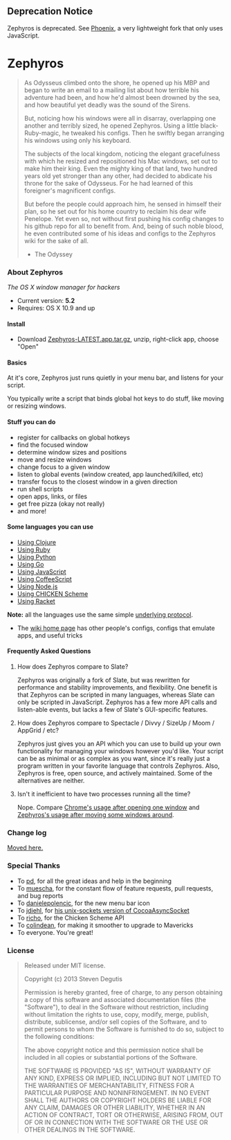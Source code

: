 ## Deprecation Notice

Zephyros is deprecated. See [Phoenix](https://github.com/sdegutis/phoenix), a very lightweight fork that only uses JavaScript.

# Zephyros

> As Odysseus climbed onto the shore, he opened up his MBP and began to write an email to a mailing list about how terrible his adventure had been, and how he'd almost been drowned by the sea, and how beautiful yet deadly was the sound of the Sirens.
>
> But, noticing how his windows were all in disarray, overlapping one another and terribly sized, he opened Zephyros. Using a little black-Ruby-magic, he tweaked his configs. Then he swiftly began arranging his windows using only his keyboard.
>
> The subjects of the local kingdom, noticing the elegant gracefulness with which he resized and repositioned his Mac windows, set out to make him their king. Even the mighty king of that land, two hundred years old yet stronger than any other, had decided to abdicate his throne for the sake of Odysseus. For he had learned of this foreigner's magnificent configs.
>
> But before the people could approach him, he sensed in himself their plan, so he set out for his home country to reclaim his dear wife Penelope. Yet even so, not without first pushing his config changes to his github repo for all to benefit from. And, being of such noble blood, he even contributed some of his ideas and configs to the Zephyros wiki for the sake of all.
> - The Odyssey

### About Zephyros

*The OS X window manager for hackers*

* Current version: **5.2**
* Requires: OS X 10.9 and up

#### Install

* Download [Zephyros-LATEST.app.tar.gz](https://raw.github.com/sdegutis/zephyros/master/Builds/Zephyros-LATEST.app.tar.gz), unzip, right-click app, choose "Open"

#### Basics

At it's core, Zephyros just runs quietly in your menu bar, and listens for your script.

You typically write a script that binds global hot keys to do stuff, like moving or resizing windows.

#### Stuff you can do

- register for callbacks on global hotkeys
- find the focused window
- determine window sizes and positions
- move and resize windows
- change focus to a given window
- listen to global events (window created, app launched/killed, etc)
- transfer focus to the closest window in a given direction
- run shell scripts
- open apps, links, or files
- get free pizza (okay not really)
- and more!

#### Some languages you can use

- [Using Clojure](Docs/Clojure.md)
- [Using Ruby](Docs/Ruby.md)
- [Using Python](Docs/Python.md)
- [Using Go](Docs/Go.md)
- [Using JavaScript](Docs/JavaScript.md)
- [Using CoffeeScript](Docs/CoffeeScript.md)
- [Using Node.js](https://github.com/danielepolencic/node-zephyros)
- [Using CHICKEN Scheme](Docs/Scheme.md)
- [Using Racket](Docs/Racket.md)

**Note:** all the languages use the same simple [underlying protocol](Docs/Protocol.md).

* The [wiki home page](https://github.com/sdegutis/zephyros/wiki) has other people's configs, configs that emulate apps, and useful tricks

#### Frequently Asked Questions

1. How does Zephyros compare to Slate?

   Zephyros was originally a fork of Slate, but was rewritten for
   performance and stability improvements, and flexibility. One
   benefit is that Zephyros can be scripted in many languages, whereas
   Slate can only be scripted in JavaScript. Zephyros has a few more
   API calls and listen-able events, but lacks a few of Slate's
   GUI-specific features.

2. How does Zephyros compare to Spectacle / Divvy / SizeUp / Moom / AppGrid / etc?

   Zephyros just gives you an API which you can use to build up your
   own functionality for managing your windows however you'd
   like. Your script can be as minimal or as complex as you want,
   since it's really just a program written in your favorite language
   that controls Zephyros. Also, Zephyros is free, open source, and
   actively maintained. Some of the alternatives are neither.

3. Isn't it inefficient to have two processes running all the time?

   Nope. Compare
   [Chrome's usage after opening one window](https://raw.github.com/sdegutis/zephyros/master/Graphics/chrome-usage.png)
   and
   [Zephyros's usage after moving some windows around](https://raw.github.com/sdegutis/zephyros/master/Graphics/zephyros-usage.png).

### Change log

[Moved here.](change-log.txt)

### Special Thanks

- To [pd](https://github.com/pd), for all the great ideas and help in the beginning
- To [muescha](https://github.com/muescha), for the constant flow of feature requests, pull requests, and bug reports
- To [danielepolencic](https://github.com/danielepolencic/), for the new menu bar icon
- To [jdiehl](https://github.com/jdiehl/), for [his unix-sockets version of CocoaAsyncSocket](https://github.com/jdiehl/CocoaAsyncSocket/tree/socketUN)
- To [richo](https://github.com/richo/), for the Chicken Scheme API
- To [colindean](https://github.com/colindean/), for making it smoother to upgrade to Mavericks
- To everyone. You're great!

### License

> Released under MIT license.
>
> Copyright (c) 2013 Steven Degutis
>
> Permission is hereby granted, free of charge, to any person obtaining a copy
> of this software and associated documentation files (the "Software"), to deal
> in the Software without restriction, including without limitation the rights
> to use, copy, modify, merge, publish, distribute, sublicense, and/or sell
> copies of the Software, and to permit persons to whom the Software is
> furnished to do so, subject to the following conditions:
>
> The above copyright notice and this permission notice shall be included in
> all copies or substantial portions of the Software.
>
> THE SOFTWARE IS PROVIDED "AS IS", WITHOUT WARRANTY OF ANY KIND, EXPRESS OR
> IMPLIED, INCLUDING BUT NOT LIMITED TO THE WARRANTIES OF MERCHANTABILITY,
> FITNESS FOR A PARTICULAR PURPOSE AND NONINFRINGEMENT. IN NO EVENT SHALL THE
> AUTHORS OR COPYRIGHT HOLDERS BE LIABLE FOR ANY CLAIM, DAMAGES OR OTHER
> LIABILITY, WHETHER IN AN ACTION OF CONTRACT, TORT OR OTHERWISE, ARISING FROM,
> OUT OF OR IN CONNECTION WITH THE SOFTWARE OR THE USE OR OTHER DEALINGS IN
> THE SOFTWARE.
